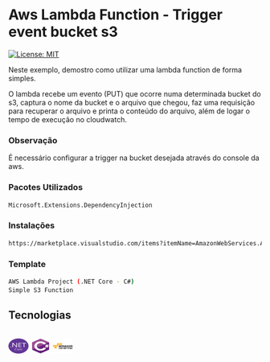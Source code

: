 # Aws Lambda Function - Trigger event bucket s3
[![License: MIT](https://img.shields.io/badge/License-MIT-yellow.svg)](https://opensource.org/licenses/MIT)

Neste exemplo, demostro como utilizar uma lambda function de forma simples.

O lambda recebe um evento (PUT) que ocorre numa determinada bucket do s3, captura o nome da bucket e o arquivo que chegou,
faz uma requisição para recuperar o arquivo e printa o conteúdo do arquivo, além de logar o tempo de execução no cloudwatch.

### Observação
É necessário configurar a trigger na bucket desejada através do console da aws.

### Pacotes Utilizados
```bash
Microsoft.Extensions.DependencyInjection
```

### Instalações
```bash
https://marketplace.visualstudio.com/items?itemName=AmazonWebServices.AWSToolkitforVisualStudio2017
```

### Template
```bash
AWS Lambda Project (.NET Core - C#)
Simple S3 Function
```
## Tecnologias
<div style="display: inline_block"><br>
  <img align="center" alt="Jeferson-Netcore" height="30" width="40" src="https://github.com/devicons/devicon/blob/master/icons/dotnetcore/dotnetcore-original.svg">
  <img align="center" alt="Jeferson-Csharp" height="30" width="40" src="https://raw.githubusercontent.com/devicons/devicon/master/icons/csharp/csharp-original.svg">
  <img align="center" alt="Jeferson-Aws" height="30" width="40" src="https://github.com/devicons/devicon/blob/master/icons/amazonwebservices/amazonwebservices-original-wordmark.svg">
</div>

